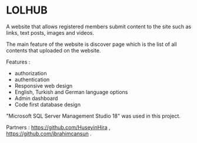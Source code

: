# LOLHUB

A website that allows registered members submit content to the site such as links, text posts, images and videos.

The main feature of the website is discover page which is the list of all contents that uploaded on the website.

Features :
- authorization
- authentication
- Responsive web design
- English, Turkish and German language options
- Admin dashboard
- Code first database design

"Microsoft SQL Server Management Studio 18" was used in this project.

Partners : 
https://github.com/HuseyinHira  ,  https://github.com/ibrahimcansun
.


